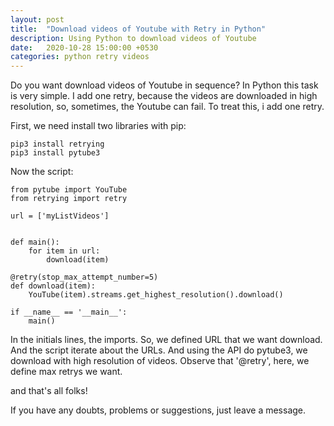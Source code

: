 ```yaml
---
layout: post
title:  "Download videos of Youtube with Retry in Python"
description: Using Python to download videos of Youtube
date:   2020-10-28 15:00:00 +0530
categories: python retry videos
---
```


Do you want download videos of Youtube in sequence? In Python this task is very simple.
I add one retry, because the videos are downloaded in high resolution, so, sometimes, the Youtube can fail.
To treat this, i add one retry.

First, we need install two libraries with pip:

```
pip3 install retrying
pip3 install pytube3
```

Now the script:


```
from pytube import YouTube
from retrying import retry

url = ['myListVideos']


def main():
    for item in url:
        download(item)

@retry(stop_max_attempt_number=5)
def download(item):
    YouTube(item).streams.get_highest_resolution().download()

if __name__ == '__main__':
    main()

```

In the initials lines, the imports.
So, we defined URL that we want download. And the script iterate about the URLs.
And using the API do pytube3, we download with high resolution of videos.
Observe that '@retry', here, we define max retrys we want.

and that's all folks!

If you have any doubts, problems or suggestions, just leave a message.
